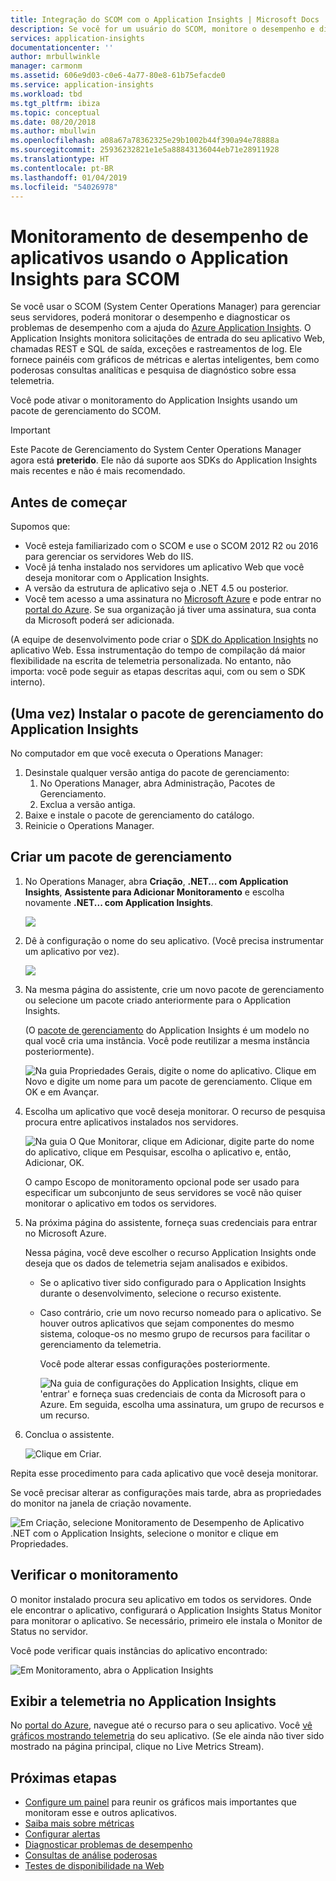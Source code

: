 ```yaml
---
title: Integração do SCOM com o Application Insights | Microsoft Docs
description: Se você for um usuário do SCOM, monitore o desempenho e diagnostique problemas com o Application Insights. Painéis abrangentes, alertas inteligentes, poderosas ferramentas de diagnóstico e de consultas de análise.
services: application-insights
documentationcenter: ''
author: mrbullwinkle
manager: carmonm
ms.assetid: 606e9d03-c0e6-4a77-80e8-61b75efacde0
ms.service: application-insights
ms.workload: tbd
ms.tgt_pltfrm: ibiza
ms.topic: conceptual
ms.date: 08/20/2018
ms.author: mbullwin
ms.openlocfilehash: a08a67a78362325e29b1002b44f390a94e78888a
ms.sourcegitcommit: 25936232821e1e5a88843136044eb71e28911928
ms.translationtype: HT
ms.contentlocale: pt-BR
ms.lasthandoff: 01/04/2019
ms.locfileid: "54026978"
---
```

# <a name="application-performance-monitoring-using-application-insights-for-scom"></a>Monitoramento de desempenho de aplicativos usando o Application Insights para SCOM
Se você usar o SCOM (System Center Operations Manager) para gerenciar seus servidores, poderá monitorar o desempenho e diagnosticar os problemas de desempenho com a ajuda do [Azure Application Insights](../../azure-monitor/app/asp-net.md). O Application Insights monitora solicitações de entrada do seu aplicativo Web, chamadas REST e SQL de saída, exceções e rastreamentos de log. Ele fornece painéis com gráficos de métricas e alertas inteligentes, bem como poderosas consultas analíticas e pesquisa de diagnóstico sobre essa telemetria. 

Você pode ativar o monitoramento do Application Insights usando um pacote de gerenciamento do SCOM.

> [!IMPORTANT]
> Este Pacote de Gerenciamento do System Center Operations Manager agora está **preterido**. Ele não dá suporte aos SDKs do Application Insights mais recentes e não é mais recomendado.

## <a name="before-you-start"></a>Antes de começar
Supomos que:

* Você esteja familiarizado com o SCOM e use o SCOM 2012 R2 ou 2016 para gerenciar os servidores Web do IIS.
* Você já tenha instalado nos servidores um aplicativo Web que você deseja monitorar com o Application Insights.
* A versão da estrutura de aplicativo seja o .NET 4.5 ou posterior.
* Você tem acesso a uma assinatura no [Microsoft Azure](https://azure.com) e pode entrar no [portal do Azure](https://portal.azure.com). Se sua organização já tiver uma assinatura, sua conta da Microsoft poderá ser adicionada.

(A equipe de desenvolvimento pode criar o [SDK do Application Insights](../../azure-monitor/app/asp-net.md) no aplicativo Web. Essa instrumentação do tempo de compilação dá maior flexibilidade na escrita de telemetria personalizada. No entanto, não importa: você pode seguir as etapas descritas aqui, com ou sem o SDK interno).

## <a name="one-time-install-application-insights-management-pack"></a>(Uma vez) Instalar o pacote de gerenciamento do Application Insights
No computador em que você executa o Operations Manager:

1. Desinstale qualquer versão antiga do pacote de gerenciamento:
   1. No Operations Manager, abra Administração, Pacotes de Gerenciamento. 
   2. Exclua a versão antiga.
2. Baixe e instale o pacote de gerenciamento do catálogo.
3. Reinicie o Operations Manager.

## <a name="create-a-management-pack"></a>Criar um pacote de gerenciamento
1. No Operations Manager, abra **Criação**, **.NET... com Application Insights**, **Assistente para Adicionar Monitoramento** e escolha novamente **.NET... com Application Insights**.
   
    ![](./media/scom/020.png)
2. Dê à configuração o nome do seu aplicativo. (Você precisa instrumentar um aplicativo por vez).
   
    ![](./media/scom/030.png)
3. Na mesma página do assistente, crie um novo pacote de gerenciamento ou selecione um pacote criado anteriormente para o Application Insights.
   
     (O [pacote de gerenciamento](https://technet.microsoft.com/library/cc974491.aspx) do Application Insights é um modelo no qual você cria uma instância. Você pode reutilizar a mesma instância posteriormente).

    ![Na guia Propriedades Gerais, digite o nome do aplicativo. Clique em Novo e digite um nome para um pacote de gerenciamento. Clique em OK e em Avançar.](./media/scom/040.png)

1. Escolha um aplicativo que você deseja monitorar. O recurso de pesquisa procura entre aplicativos instalados nos servidores.
   
    ![Na guia O Que Monitorar, clique em Adicionar, digite parte do nome do aplicativo, clique em Pesquisar, escolha o aplicativo e, então, Adicionar, OK.](./media/scom/050.png)
   
    O campo Escopo de monitoramento opcional pode ser usado para especificar um subconjunto de seus servidores se você não quiser monitorar o aplicativo em todos os servidores.
2. Na próxima página do assistente, forneça suas credenciais para entrar no Microsoft Azure.
   
    Nessa página, você deve escolher o recurso Application Insights onde deseja que os dados de telemetria sejam analisados e exibidos. 
   
   * Se o aplicativo tiver sido configurado para o Application Insights durante o desenvolvimento, selecione o recurso existente.
   * Caso contrário, crie um novo recurso nomeado para o aplicativo. Se houver outros aplicativos que sejam componentes do mesmo sistema, coloque-os no mesmo grupo de recursos para facilitar o gerenciamento da telemetria.
     
     Você pode alterar essas configurações posteriormente.
     
     ![Na guia de configurações do Application Insights, clique em 'entrar' e forneça suas credenciais de conta da Microsoft para o Azure. Em seguida, escolha uma assinatura, um grupo de recursos e um recurso.](./media/scom/060.png)
3. Conclua o assistente.
   
    ![Clique em Criar. ](./media/scom/070.png)

Repita esse procedimento para cada aplicativo que você deseja monitorar.

Se você precisar alterar as configurações mais tarde, abra as propriedades do monitor na janela de criação novamente.

![Em Criação, selecione Monitoramento de Desempenho de Aplicativo .NET com o Application Insights, selecione o monitor e clique em Propriedades.](./media/scom/080.png)

## <a name="verify-monitoring"></a>Verificar o monitoramento
O monitor instalado procura seu aplicativo em todos os servidores. Onde ele encontrar o aplicativo, configurará o Application Insights Status Monitor para monitorar o aplicativo. Se necessário, primeiro ele instala o Monitor de Status no servidor.

Você pode verificar quais instâncias do aplicativo encontrado:

![Em Monitoramento, abra o Application Insights](./media/scom/100.png)

## <a name="view-telemetry-in-application-insights"></a>Exibir a telemetria no Application Insights
No [portal do Azure](https://portal.azure.com), navegue até o recurso para o seu aplicativo. Você [vê gráficos mostrando telemetria](../../azure-monitor/app/app-insights-dashboards.md) do seu aplicativo. (Se ele ainda não tiver sido mostrado na página principal, clique no Live Metrics Stream).

## <a name="next-steps"></a>Próximas etapas
* [Configure um painel](../../azure-monitor/app/app-insights-dashboards.md) para reunir os gráficos mais importantes que monitoram esse e outros aplicativos.
* [Saiba mais sobre métricas](../../azure-monitor/app/metrics-explorer.md)
* [Configurar alertas](../../azure-monitor/app/alerts.md)
* [Diagnosticar problemas de desempenho](../../azure-monitor/app/detect-triage-diagnose.md)
* [Consultas de análise poderosas](../../azure-monitor/app/analytics.md)
* [Testes de disponibilidade na Web](../../azure-monitor/app/monitor-web-app-availability.md)

